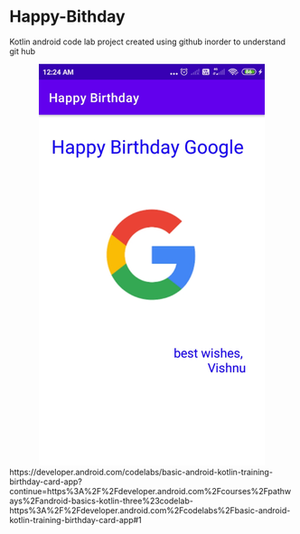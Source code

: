 # Happy-Bithday
Kotlin android code lab project created using github inorder to understand git hub
<div align="center">
    <img src="/app/Screenshots/shot1.jpg" width="400px"</img> 
</div>
https://developer.android.com/codelabs/basic-android-kotlin-training-birthday-card-app?continue=https%3A%2F%2Fdeveloper.android.com%2Fcourses%2Fpathways%2Fandroid-basics-kotlin-three%23codelab-https%3A%2F%2Fdeveloper.android.com%2Fcodelabs%2Fbasic-android-kotlin-training-birthday-card-app#1

